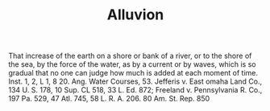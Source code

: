 ---
title: Alluvion
letter: A
permalink: "/definitions/alluvion.html"
body: That increase of the earth on a shore or bank of a river, or to the shore of
  the sea, by the force of the water, as by a current or by waves, which is so gradual
  that no one can judge how much is added at each moment of time. Inst. 1, 2, L 1,
  8 20. Ang. Water Courses, 53. Jefferis v. East omaha Land Co., 134 U. S. 178, 10
  Sup. CL 518, 33 L. Ed. 872; Freeland v. Pennsylvania R. Co., 197 Pa. 529, 47 Atl.
  745, 58 L. R. A. 206. 80 Am. St. Rep. 850
published_at: '2018-07-07'
source: Black's Law Dictionary
layout: post
---